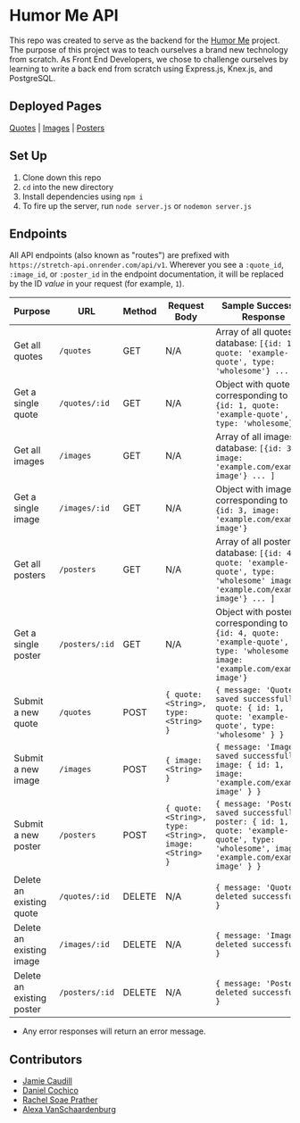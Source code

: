 # Humor Me API
This repo was created to serve as the backend for the [Humor Me](https://github.com/rachelsoae/stretch-fe) project.
The purpose of this project was to teach ourselves a brand new technology from scratch. As Front End Developers, we chose to challenge ourselves by learning to write a back end from scratch using Express.js, Knex.js, and PostgreSQL. 

## Deployed Pages
[Quotes](https://stretch-api.onrender.com/api/v1/quotes) | [Images](https://stretch-api.onrender.com/api/v1/images) | [Posters](https://stretch-api.onrender.com/api/v1/posters)

## Set Up
1. Clone down this repo
2. `cd` into the new directory
2. Install dependencies using `npm i`
3. To fire up the server, run `node server.js` or `nodemon server.js`

## Endpoints
All API endpoints (also known as "routes") are prefixed with `https://stretch-api.onrender.com/api/v1`. Wherever you see a `:quote_id`, `:image_id`, or `:poster_id` in the endpoint documentation, it will be replaced by the ID *value* in your request (for example, `1`).

| Purpose | URL | Method | Request Body | Sample Successful Response |
| --- | --- | --- | --- | --- |
| Get all quotes | `/quotes` | GET | N/A | Array of all quotes in database: `[{id: 1, quote: 'example-quote', type: 'wholesome'} ... ]` |
| Get a single quote | `/quotes/:id` | GET | N/A | Object with quote corresponding to id: `{id: 1, quote: 'example-quote', type: 'wholesome}` |
| Get all images | `/images` | GET | N/A | Array of all images in database: `[{id: 3, image: 'example.com/example-image'} ... ]`  |
| Get a single image | `/images/:id` | GET | N/A | Object with image corresponding to id: `{id: 3, image: 'example.com/example-image'}` | 
| Get all posters | `/posters` | GET | N/A | Array of all posters in database: `[{id: 4, quote: 'example-quote', type: 'wholesome' image: 'example.com/example-image'} ... ]` |
| Get a single poster | `/posters/:id` | GET | N/A | Object with poster corresponding to id: `{id: 4, quote: 'example-quote', type: 'wholesome' image: 'example.com/example-image'}` |
| Submit a new quote | `/quotes` | POST | `{ quote: <String>, type: <String> }` | `{ message: 'Quote saved successfully', quote: { id: 1, quote: 'example-quote', type: 'wholesome' } }` |
| Submit a new image | `/images` | POST | `{ image: <String> }` | `{ message: 'Image saved successfully', image: { id: 1, image: 'example.com/example-image' } }` |
| Submit a new poster | `/posters` | POST | `{ quote: <String>, type: <String>, image: <String> }` | `{ message: 'Poster saved successfully', poster: { id: 1, quote: 'example-quote', type: 'wholesome', image: 'example.com/example-image' } }` |
| Delete an existing quote | `/quotes/:id` | DELETE | N/A | `{ message: 'Quote deleted successfully' }` |
| Delete an existing image | `/images/:id` | DELETE | N/A | `{ message: 'Image deleted successfully' }` |
| Delete an existing poster | `/posters/:id` | DELETE | N/A | `{ message: 'Poster deleted successfully' }` |

* Any error responses will return an error message.

## Contributors
- [Jamie Caudill](https://github.com/JamieCaudill)
- [Daniel Cochico](https://github.com/dcochico)
- [Rachel Soae Prather](https://github.com/rachelsoae)
- [Alexa VanSchaardenburg](https://github.com/AlexaVanSchaardenburg)
